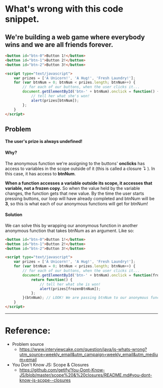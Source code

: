 # What's wrong with this code snippet.

## We're building a web game where everybody wins and we are all friends forever.

```html
<button id="btn-0">Button 1!</button>
<button id="btn-1">Button 2!</button>
<button id="btn-2">Button 3!</button>

<script type="text/javascript">
    var prizes = ['A Unicorn!', 'A Hug!', 'Fresh Laundry!'];
    for (var btnNum = 0; btnNum < prizes.length; btnNum++) {
        // for each of our buttons, when the user clicks it...
        document.getElementById('btn-' + btnNum).onclick = function() {
            // tell her what she's won!
            alert(prizes[btnNum]);
        };
    }
</script>
```


## Problem
#### The user's prize is always undefined!

#### Why?
The anonymous function we're assigning to the buttons' **__onclicks__** has access to variables in the scope outside of it (this is called a closure ↴ ). In this case, it has access to **__btnNum__**.

**When a function accesses a variable outside its scope, it accesses that variable, not a frozen copy.** So when the value held by the variable changes, the function gets that new value. By the time the user starts pressing buttons, our loop will have already completed and btnNum will be **3**, so this is what each of our anonymous functions will get for btnNum!

#### Solution
We can solve this by wrapping our anonymous function in another anonymous function that takes btnNum as an argument. Like so:

```html
<button id="btn-0">Button 1!</button>
<button id="btn-1">Button 2!</button>
<button id="btn-2">Button 3!</button>

<script type="text/javascript">
    var prizes = ['A Unicorn!', 'A Hug!', 'Fresh Laundry!'];
    for (var btnNum = 0; btnNum < prizes.length; btnNum++) {
        // for each of our buttons, when the user clicks it...
        document.getElementById('btn-' + btnNum).onclick = function(frozenBtnNum){
            return function() {
                // tell her what she is won!
                alert(prizes[frozenBtnNum]);
            };
        }(btnNum); // LOOK! We are passing btnNum to our anonymous function here!
    }
</script>
```

***
# Reference:
- Problem source 
  - https://www.interviewcake.com/question/java/js-whats-wrong?utm_source=weekly_email&utm_campaign=weekly_email&utm_medium=email
- You Don't Know JS: Scope & Closures
  - https://github.com/getify/You-Dont-Know-JS/blob/master/scope%20&%20closures/README.md#you-dont-know-js-scope--closures
